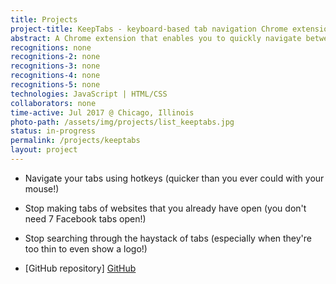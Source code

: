 ```yaml
---
title: Projects
project-title: KeepTabs - keyboard-based tab navigation Chrome extension
abstract: A Chrome extension that enables you to quickly navigate between tabs with highly-customizable keyboard shortcuts.
recognitions: none
recognitions-2: none
recognitions-3: none
recognitions-4: none
recognitions-5: none
technologies: JavaScript | HTML/CSS
collaborators: none
time-active: Jul 2017 @ Chicago, Illinois
photo-path: /assets/img/projects/list_keeptabs.jpg
status: in-progress
permalink: /projects/keeptabs
layout: project
---
```


* Navigate your tabs using hotkeys (quicker than you ever could with your mouse!)
* Stop making tabs of websites that you already have open (you don't need 7 Facebook tabs open!)
* Stop searching through the haystack of tabs (especially when they're too thin to even show a logo!)

* <i class="fab fa-github" aria-hidden="true"></i> [GitHub repository] [GitHub]

[GitHub]: https://github.com/jchang504/keeptabs